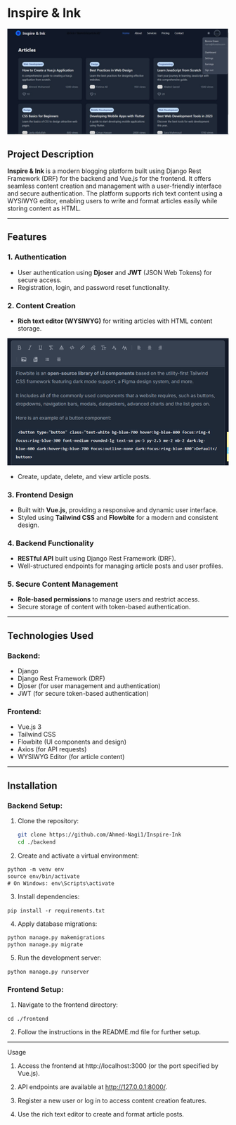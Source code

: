 # Inspire & Ink 
![Image](./screenshot/image.jpg)

## Project Description

**Inspire & Ink** is a modern blogging platform built using Django Rest Framework (DRF) for the backend and Vue.js for the frontend. It offers seamless content creation and management with a user-friendly interface and secure authentication. The platform supports rich text content using a WYSIWYG editor, enabling users to write and format articles easily while storing content as HTML.

---

## Features

### 1. Authentication
- User authentication using **Djoser** and **JWT** (JSON Web Tokens) for secure access.
- Registration, login, and password reset functionality.

### 2. Content Creation
- **Rich text editor (WYSIWYG)** for writing articles with HTML content storage.

<img src="./screenshot/WYSIWYG.png" alt="Alt text" width="600"/>


- Create, update, delete, and view article posts.

### 3. Frontend Design
- Built with **Vue.js**, providing a responsive and dynamic user interface.
- Styled using **Tailwind CSS** and **Flowbite** for a modern and consistent design.

### 4. Backend Functionality
- **RESTful API** built using Django Rest Framework (DRF).
- Well-structured endpoints for managing article posts and user profiles.

### 5. Secure Content Management
- **Role-based permissions** to manage users and restrict access.
- Secure storage of content with token-based authentication.

---

## Technologies Used

### Backend:
- Django
- Django Rest Framework (DRF)
- Djoser (for user management and authentication)
- JWT (for secure token-based authentication)

### Frontend:
- Vue.js 3
- Tailwind CSS
- Flowbite (UI components and design)
- Axios (for API requests)
- WYSIWYG Editor (for article content)

---

## Installation

### Backend Setup:

1. Clone the repository:
   ```bash
   git clone https://github.com/Ahmed-Nagi1/Inspire-Ink
   cd ./backend
   ```


2. Create and activate a virtual environment:

```
python -m venv env
source env/bin/activate
# On Windows: env\Scripts\activate
```


3. Install dependencies:

`pip install -r requirements.txt`


4. Apply database migrations:

```
python manage.py makemigrations
python manage.py migrate
```


5. Run the development server:

`python manage.py runserver`



### Frontend Setup:

1. Navigate to the frontend directory:

`cd ./frontend`


2. Follow the instructions in the README.md file for further setup.


---

Usage

1. Access the frontend at http://localhost:3000 (or the port specified by Vue.js).


2. API endpoints are available at http://127.0.0.1:8000/.


3. Register a new user or log in to access content creation features.


4. Use the rich text editor to create and format article posts.

